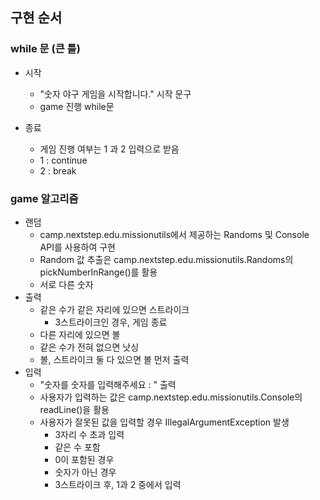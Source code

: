 ## 구현 순서

### while 문 (큰 틀)
+ 시작
   + "숫자 야구 게임을 시작합니다." 시작 문구
   + game 진행 while문
     
+ 종료
   + 게임 진행 여부는 1 과 2 입력으로 받음
   + 1 : continue
   + 2 : break

### game 알고리즘
+ 랜덤
   + camp.nextstep.edu.missionutils에서 제공하는 Randoms 및 Console API를 사용하여 구현
   + Random 값 추출은 camp.nextstep.edu.missionutils.Randoms의 pickNumberInRange()를 활용
   + 서로 다른 숫자
+ 출력
   + 같은 수가 같은 자리에 있으면 스트라이크
      + 3스트라이크인 경우, 게임 종료 
   + 다른 자리에 있으면 볼
   + 같은 수가 전혀 없으면 낫싱
   + 볼, 스트라이크 둘 다 있으면 볼 먼저 출력
+ 입력
   + "숫자를 숫자를 입력해주세요 : " 출력
   + 사용자가 입력하는 값은 camp.nextstep.edu.missionutils.Console의 readLine()을 활용
   + 사용자가 잘못된 값을 입력할 경우 IllegalArgumentException 발생
      + 3자리 수 초과 입력
      + 같은 수 포함
      + 0이 포함된 경우
      + 숫자가 아닌 경우
      + 3스트라이크 후, 1과 2 중에서 입력
